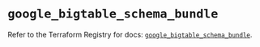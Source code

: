 # `google_bigtable_schema_bundle`

Refer to the Terraform Registry for docs: [`google_bigtable_schema_bundle`](https://registry.terraform.io/providers/hashicorp/google/6.48.0/docs/resources/bigtable_schema_bundle).
